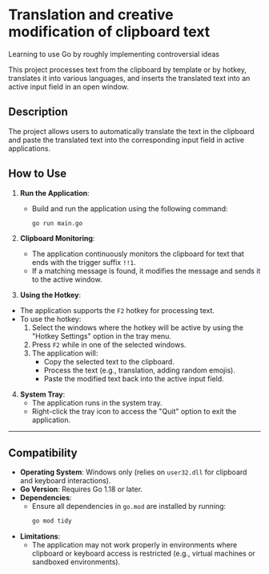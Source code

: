 # Translation and creative modification of clipboard text

Learning to use Go by roughly implementing controversial ideas

This project processes text from the clipboard by template or by hotkey, translates it into various languages, and inserts the translated text into an active input field in an open window.

## Description

The project allows users to automatically translate the text in the clipboard and paste the translated text into the corresponding input field in active applications.
## How to Use

1. **Run the Application**:
    - Build and run the application using the following command:
      ```bash
      go run main.go
      ```

2. **Clipboard Monitoring**:
    - The application continuously monitors the clipboard for text that ends with the trigger suffix `!!1`.
    - If a matching message is found, it modifies the message and sends it to the active window.

3. **Using the Hotkey**:
- The application supports the `F2` hotkey for processing text.
- To use the hotkey:
    1. Select the windows where the hotkey will be active by using the "Hotkey Settings" option in the tray menu.
    2. Press `F2` while in one of the selected windows.
    3. The application will:
        - Copy the selected text to the clipboard.
        - Process the text (e.g., translation, adding random emojis).
        - Paste the modified text back into the active input field.

4. **System Tray**:
    - The application runs in the system tray.
    - Right-click the tray icon to access the "Quit" option to exit the application.

---

## Compatibility

- **Operating System**: Windows only (relies on `user32.dll` for clipboard and keyboard interactions).
- **Go Version**: Requires Go 1.18 or later.
- **Dependencies**:
    - Ensure all dependencies in `go.mod` are installed by running:
      ```bash
      go mod tidy
      ```
- **Limitations**:
    - The application may not work properly in environments where clipboard or keyboard access is restricted (e.g., virtual machines or sandboxed environments).

